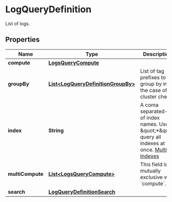 

# LogQueryDefinition

List of logs.
## Properties

Name | Type | Description | Notes
------------ | ------------- | ------------- | -------------
**compute** | [**LogsQueryCompute**](LogsQueryCompute.md) |  |  [optional]
**groupBy** | [**List&lt;LogQueryDefinitionGroupBy&gt;**](LogQueryDefinitionGroupBy.md) | List of tag prefixes to group by in the case of a cluster check. |  [optional]
**index** | **String** | A coma separated-list of index names. Use \&quot;*\&quot; query all indexes at once. [Multiple Indexes](https://docs.datadoghq.com/logs/indexes/#multiple-indexes) |  [optional]
**multiCompute** | [**List&lt;LogsQueryCompute&gt;**](LogsQueryCompute.md) | This field is mutually exclusive with &#x60;compute&#x60;. |  [optional]
**search** | [**LogQueryDefinitionSearch**](LogQueryDefinitionSearch.md) |  |  [optional]



